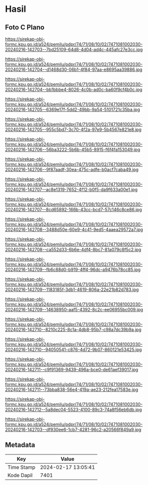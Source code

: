 # Hasil

## Foto C Plano

https://sirekap-obj-formc.kpu.go.id/a524/pemilu/pdpr/74/71/08/10/02/7471081002030-20240216-142703--7bd25109-64d8-4d04-ad4c-445afc27e3cc.jpg

https://sirekap-obj-formc.kpu.go.id/a524/pemilu/pdpr/74/71/08/10/02/7471081002030-20240216-142704--d1468d30-06b1-4f84-97aa-e8695aa39886.jpg

https://sirekap-obj-formc.kpu.go.id/a524/pemilu/pdpr/74/71/08/10/02/7471081002030-20240216-142704--bb1bbbe4-8026-4c0b-ad0c-ba60f9cf4b0c.jpg

https://sirekap-obj-formc.kpu.go.id/a524/pemilu/pdpr/74/71/08/10/02/7471081002030-20240216-142705--6369e17f-5dd2-49bb-9a54-5101721c35ba.jpg

https://sirekap-obj-formc.kpu.go.id/a524/pemilu/pdpr/74/71/08/10/02/7471081002030-20240216-142705--955c5bd7-3c70-4f2a-97e9-5b4567e821e8.jpg

https://sirekap-obj-formc.kpu.go.id/a524/pemilu/pdpr/74/71/08/10/02/7471081002030-20240216-142706--56ba3222-5b6b-45b5-8915-f6f4fa153049.jpg

https://sirekap-obj-formc.kpu.go.id/a524/pemilu/pdpr/74/71/08/10/02/7471081002030-20240216-142706--9f87aadf-30ea-475c-adfe-b0acf7caba49.jpg

https://sirekap-obj-formc.kpu.go.id/a524/pemilu/pdpr/74/71/08/10/02/7471081002030-20240216-142707--ac8e1319-7652-4f12-b0f5-da9f633a00e1.jpg

https://sirekap-obj-formc.kpu.go.id/a524/pemilu/pdpr/74/71/08/10/02/7471081002030-20240216-142707--8cd65892-166b-43cc-bcd7-57c146c8ce86.jpg

https://sirekap-obj-formc.kpu.go.id/a524/pemilu/pdpr/74/71/08/10/02/7471081002030-20240216-142708--3488d50e-60e9-4c41-9ed5-4aaea29572a7.jpg

https://sirekap-obj-formc.kpu.go.id/a524/pemilu/pdpr/74/71/08/10/02/7471081002030-20240216-142708--ca552d33-6b6e-4df4-8bc7-81a079c8f5c2.jpg

https://sirekap-obj-formc.kpu.go.id/a524/pemilu/pdpr/74/71/08/10/02/7471081002030-20240216-142709--fb6c88d0-b919-4ff4-96dc-a9476b78cc85.jpg

https://sirekap-obj-formc.kpu.go.id/a524/pemilu/pdpr/74/71/08/10/02/7471081002030-20240216-142709--1183185f-3db1-4619-806a-22e21b82d783.jpg

https://sirekap-obj-formc.kpu.go.id/a524/pemilu/pdpr/74/71/08/10/02/7471081002030-20240216-142709--14638950-aaf5-4392-8c2c-ee06955bc009.jpg

https://sirekap-obj-formc.kpu.go.id/a524/pemilu/pdpr/74/71/08/10/02/7471081002030-20240216-142710--8210c225-8c1a-4db8-95b7-c98a7dc39b9a.jpg

https://sirekap-obj-formc.kpu.go.id/a524/pemilu/pdpr/74/71/08/10/02/7471081002030-20240216-142710--94050541-c876-4d72-9b07-860121e53425.jpg

https://sirekap-obj-formc.kpu.go.id/a524/pemilu/pdpr/74/71/08/10/02/7471081002030-20240216-142711--c9f91369-9439-496a-bce0-de61aef39017.jpg

https://sirekap-obj-formc.kpu.go.id/a524/pemilu/pdpr/74/71/08/10/02/7471081002030-20240216-142711--73bba838-56e4-419a-ae23-212fea17583e.jpg

https://sirekap-obj-formc.kpu.go.id/a524/pemilu/pdpr/74/71/08/10/02/7471081002030-20240216-142712--5a8dec04-5523-4100-89c3-74a8f56eb6db.jpg

https://sirekap-obj-formc.kpu.go.id/a524/pemilu/pdpr/74/71/08/10/02/7471081002030-20240216-142703--df930ee6-1cb7-4281-96c2-a20566f849a9.jpg


## Metadata

| Key        | Value               |
| ---------- | ------------------- |
| Time Stamp | 2024-02-17 13:05:41 |
| Kode Dapil | 7401                |




